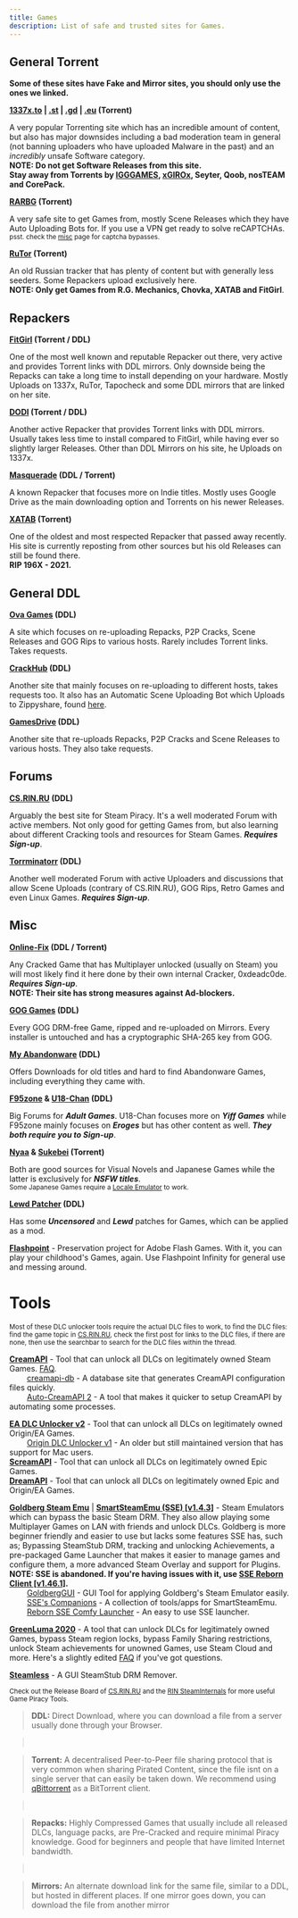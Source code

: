 ```yaml
---
title: Games
description: List of safe and trusted sites for Games.
---
```


## General Torrent
**Some of these sites have Fake and Mirror sites, you should only use the ones we linked.**

**[1337x.to](https://1337x.to) | [.st](https://1337x.st/) | [.gd](https://1337x.gd/) | [.eu](https://x1337x.eu/) (Torrent)**

A very popular Torrenting site which has an incredible amount of content, but also has major downsides including a bad moderation team in general (not banning uploaders who have uploaded Malware in the past) and an *incredibly* unsafe Software category.  
**NOTE: Do not get Software Releases from this site.  
Stay away from Torrents by [IGGGAMES](https://1337x.to/user/IGGGAMESCOM/), [xGIROx](https://1337x.to/user/xGIROx/), Seyter, Qoob, nosTEAM and CorePack.**  

**[RARBG](https://rarbg.to) (Torrent)**

A very safe site to get Games from, mostly Scene Releases which they have Auto Uploading Bots for. If you use a VPN get ready to solve reCAPTCHAs.  
<sub>psst. check the [misc](https://ripped.guide/Utilities/misc/#:~:text=reCAPTCHA%20Solver%20%26%20hCaptcha%20Solver%20%2D%20Automatically%20solves%20reCAPTCHAs%20and%20hCaptchas%20on%20websites%2C%20no%20user%20interaction%20required.) page for captcha bypasses.</sub>

**[RuTor](http://rutor.info) (Torrent)**

An old Russian tracker that has plenty of content but with generally less seeders. Some Repackers upload exclusively here.  
**NOTE: Only get Games from R.G. Mechanics, Chovka, XATAB and FitGirl**.

## Repackers

**[FitGirl](https://fitgirl-repacks.site) (Torrent / DDL)**

One of the most well known and reputable Repacker out there, very active and provides Torrent links with DDL mirrors. Only downside being the Repacks can take a long time to install depending on your hardware. Mostly Uploads on 1337x, RuTor, Tapocheck and some DDL mirrors that are linked on her site.

**[DODI](https://dodi-repacks.site) (Torrent / DDL)**

Another active Repacker that provides Torrent links with DDL mirrors. Usually takes less time to install compared to FitGirl, while having ever so slightly larger Releases. Other than DDL Mirrors on his site, he Uploads on 1337x.

**[Masquerade](https://masquerade.site) (DDL / Torrent)**

A known Repacker that focuses more on Indie titles. Mostly uses Google Drive as the main downloading option and Torrents on his newer Releases.

**[XATAB](https://xatab-repack.com) (Torrent)**

One of the oldest and most respected Repacker that passed away recently. His site is currently reposting from other sources but his old Releases can still be found there.  
**RIP 196X - 2021.**

## General DDL

**[Ova Games](https://ovagames.com) (DDL)**

A site which focuses on re-uploading Repacks, P2P Cracks, Scene Releases and GOG Rips to various hosts. Rarely includes Torrent links. Takes requests.

**[CrackHub](https://crackhub.site) (DDL)**

Another site that mainly focuses on re-uploading to different hosts, takes requests too. It also has an Automatic Scene Uploading Bot which Uploads to Zippyshare, found [here](https://scene.crackhub.site).

**[GamesDrive](https://gamesdrive.net) (DDL)**

Another site that re-uploads Repacks, P2P Cracks and Scene Releases to various hosts. They also take requests.

## Forums

**[CS.RIN.RU](https://cs.rin.ru/forum) (DDL)**

Arguably the best site for Steam Piracy. It's a well moderated Forum with active members. Not only good for getting Games from, but also learning about different Cracking tools and resources for Steam Games. **_Requires Sign-up_**.

**[Torrminatorr](https://forum.torrminatorr.com) (DDL)**

Another well moderated Forum with active Uploaders and discussions that allow Scene Uploads (contrary of CS.RIN.RU), GOG Rips, Retro Games and even Linux Games. **_Requires Sign-up_**.

## Misc

**[Online-Fix](https://online-fix.me) (DDL / Torrent)**

Any Cracked Game that has Multiplayer unlocked (usually on Steam) you will most likely find it here done by their own internal Cracker, 0xdeadc0de. **_Requires Sign-up_**.  
**NOTE: Their site has strong measures against Ad-blockers.**  

**[GOG Games](https://gog-games.com) (DDL)**

Every GOG DRM-free Game, ripped and re-uploaded on Mirrors. Every installer is untouched and has a cryptographic SHA-265 key from GOG.

**[My Abandonware](https://myabandonware.com) (DDL)**

Offers Downloads for old titles and hard to find Abandonware Games, including everything they came with.

**[F95zone](https://f95zone.to/) & [U18-Chan](https://u18chan.com/a/) (DDL)**

Big Forums for **_Adult Games_**. U18-Chan focuses more on **_Yiff Games_** while F95zone mainly focuses on **_Eroges_** but has other content as well. **_They both require you to Sign-up_**.

**[Nyaa](https://nyaa.si/?c=6_0) & [Sukebei](https://sukebei.nyaa.si/?c=1_3) (Torrent)**

Both are good sources for Visual Novels and Japanese Games while the latter is exclusively for **_NSFW titles_**.  
<sub>Some Japanese Games require a [Locale Emulator](https://pooi.moe/Locale-Emulator/) to work.</sub>

**[Lewd Patcher](https://lewdpatcher.com) (DDL)**

Has some **_Uncensored_** and **_Lewd_** patches for Games, which can be applied as a mod.

[**Flashpoint**](https://bluemaxima.org/flashpoint/downloads/) - Preservation project for Adobe Flash Games. With it, you can play your childhood's Games, again. Use Flashpoint Infinity for general use and messing around.  

# Tools
<sub>Most of these DLC unlocker tools require the actual DLC files to work, to find the DLC files: find the game topic in [CS.RIN.RU](https://cs.rin.ru/forum), check the first post for links to the DLC files, if there are none, then use the searchbar to search for the DLC files within the thread.</sub>

[**CreamAPI**](https://cs.rin.ru/forum/viewtopic.php?t=70576) - Tool that can unlock all DLCs on legitimately owned Steam Games. [FAQ](https://docs.google.com/document/d/1RWenVCEfxhs5gvOUj5G_fefO_B6t-B33M6nbuYJsSTg).  
&nbsp;&nbsp;&nbsp;&nbsp;&nbsp;&nbsp;&nbsp;&nbsp;[creamapi-db](https://creamapidb.herokuapp.com/) - A database site that generates CreamAPI configuration files quickly.  
&nbsp;&nbsp;&nbsp;&nbsp;&nbsp;&nbsp;&nbsp;&nbsp;[Auto-CreamAPI 2](https://cs.rin.ru/forum/viewtopic.php?t=102173) - A tool that makes it quicker to setup CreamAPI by automating some processes.

[**EA DLC Unlocker v2**](https://cs.rin.ru/forum/viewtopic.php?t=104412) - Tool that can unlock all DLCs on legitimately owned Origin/EA Games.  
&nbsp;&nbsp;&nbsp;&nbsp;&nbsp;&nbsp;&nbsp;&nbsp;[Origin DLC Unlocker v1](https://cs.rin.ru/forum/viewtopic.php?p=2085788#p2085788) - An older but still maintained version that has support for Mac users.  
[**ScreamAPI**](https://cs.rin.ru/forum/viewtopic.php?t=106474) - Tool that can unlock all DLCs on legitimately owned Epic Games.  
[**DreamAPI**](https://cs.rin.ru/forum/viewtopic.php?t=111520) - Tool that can unlock all DLCs on legitimately owned Epic and Origin/EA Games.

[**Goldberg Steam Emu**](https://cs.rin.ru/forum/viewtopic.php?t=91627) | [**SmartSteamEmu (SSE) [v1.4.3]**](https://cs.rin.ru/forum/viewtopic.php?t=62935) - Steam Emulators which can bypass the basic Steam DRM. They also allow playing some Multiplayer Games on LAN with friends and unlock DLCs. Goldberg is more beginner friendly and easier to use but lacks some features SSE has, such as; Bypassing SteamStub DRM, tracking and unlocking Achievements, a pre-packaged Game Launcher that makes it easier to manage games and configure them, a more advanced Steam Overlay and support for Plugins.  
**NOTE: SSE is abandoned. If you're having issues with it, use [SSE Reborn Client [v1.46.1]](https://cs.rin.ru/forum/viewtopic.php?p=2009102#p2009102).**  
&nbsp;&nbsp;&nbsp;&nbsp;&nbsp;&nbsp;&nbsp;&nbsp;[GoldbergGUI](https://cs.rin.ru/forum/viewtopic.php?t=111152) - GUI Tool for applying Goldberg's Steam Emulator easily.  
&nbsp;&nbsp;&nbsp;&nbsp;&nbsp;&nbsp;&nbsp;&nbsp;[SSE's Companions](https://cs.rin.ru/forum/viewtopic.php?t=67795) - A collection of tools/apps for SmartSteamEmu.  
&nbsp;&nbsp;&nbsp;&nbsp;&nbsp;&nbsp;&nbsp;&nbsp;[Reborn SSE Comfy Launcher](https://cs.rin.ru/forum/viewtopic.php?t=91948) - An easy to use SSE launcher.

[**GreenLuma 2020**](https://cs.rin.ru/forum/viewtopic.php?t=103709) - A tool that can unlock DLCs for legitimately owned Games, bypass Steam region locks, bypass Family Sharing restrictions, unlock Steam achievements for unowned Games, use Steam Cloud and more. Here's a slightly edited [FAQ](https://privatebin.rinuploads.org/?8f7d4294259c62d0#5iThxDiEs9YjQ8WM6z5PQTBXarGJX6UypGW6JVSfgcEP) if you've got questions.

[**Steamless**](https://cs.rin.ru/forum/viewtopic.php?t=88528) - A GUI SteamStub DRM Remover.

<sub>Check out the Release Board of [CS.RIN.RU](https://cs.rin.ru/forum/viewforum.php?f=29) and the [RIN SteamInternals](https://cs.rin.ru/forum/viewtopic.php?t=65887) for more useful Game Piracy Tools.</sub>
 
> **DDL:** Direct Download, where you can download a file from a server usually done through your Browser.    

> &nbsp;
  
> **Torrent:** A decentralised Peer-to-Peer file sharing protocol that is very common when sharing Pirated Content, since the file isnt on a single server that can easily be taken down. We recommend using [qBittorrent](https://www.qbittorrent.org/) as a BitTorrent client.   

> &nbsp;

> **Repacks:** Highly Compressed Games that usually include all released DLCs, language packs, are Pre-Cracked and require minimal Piracy knowledge. Good for beginners and people that have limited Internet bandwidth.

> &nbsp;

> **Mirrors:** An alternate download link for the same file, similar to a DDL, but hosted in different places. If one mirror goes down, you can download the file from another mirror
